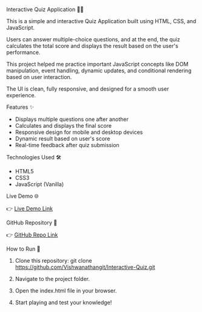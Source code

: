 Interactive Quiz Application 🧠🎯

This is a simple and interactive Quiz Application built using HTML, CSS, and JavaScript.

Users can answer multiple-choice questions, and at the end, the quiz calculates the total score and displays the result based on the user's performance.

This project helped me practice important JavaScript concepts like DOM manipulation, event handling, dynamic updates, and conditional rendering based on user interaction.

The UI is clean, fully responsive, and designed for a smooth user experience.

Features ✨
- Displays multiple questions one after another
- Calculates and displays the final score
- Responsive design for mobile and desktop devices
- Dynamic result based on user's score
- Real-time feedback after quiz submission

Technologies Used 🛠️
- HTML5
- CSS3
- JavaScript (Vanilla)

Live Demo 🌐

👉 [Live Demo Link]()  

GitHub Repository 📂

👉 [GitHub Repo Link](https://github.com/Vishwanathangit/Interactive-Quiz.git)

How to Run 🚀

1. Clone this repository:
   git clone https://github.com/Vishwanathangit/Interactive-Quiz.git
  
2. Navigate to the project folder.

3. Open the index.html file in your browser.

4. Start playing and test your knowledge!
